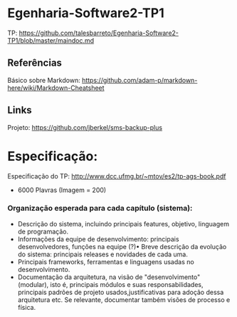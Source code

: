 # Egenharia-Software2-TP1

TP: https://github.com/talesbarreto/Egenharia-Software2-TP1/blob/master/maindoc.md

## Referências
Básico sobre Markdown: https://github.com/adam-p/markdown-here/wiki/Markdown-Cheatsheet

## Links

Projeto: https://github.com/jberkel/sms-backup-plus

# Especificação:
Especificação do TP: http://www.dcc.ufmg.br/~mtov/es2/tp-ags-book.pdf

* 6000 Plavras (Imagem = 200)

### Organização esperada para cada capítulo (sistema):
* Descrição do sistema, incluindo principais features, objetivo, linguagem de
programação.
* Informações da equipe de desenvolvimento: principais desenvolvedores, funções na equipe (?)• Breve descrição da evolução do sistema: principais releases e novidades de cada uma.
* Principais frameworks, ferramentas e linguagens usadas no desenvolvimento.
* Documentação da arquitetura, na visão de "desenvolvimento" (modular), isto é, principais módulos e suas responsabilidades, principais padrões de projeto usados,justificativas para adoção dessa arquitetura etc. Se relevante, documentar também visões de processo e física.
